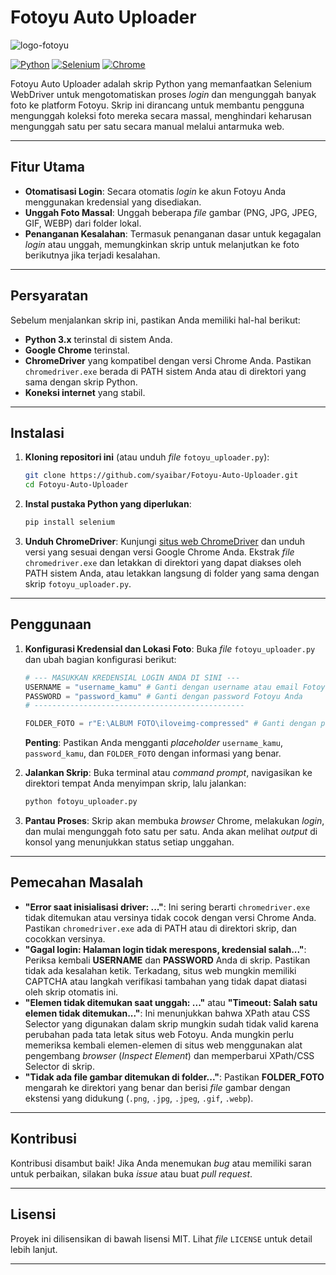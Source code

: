# Fotoyu Auto Uploader
![logo-fotoyu](https://github.com/user-attachments/assets/8f1e28ca-7dd0-48e3-8ddb-b87f9212af92)


[![Python](https://img.shields.io/badge/Python-3.x-blue.svg)](https://www.python.org/)
[![Selenium](https://img.shields.io/badge/Selenium-Webdriver-orange.svg)](https://selenium.dev/)
[![Chrome](https://img.shields.io/badge/Browser-Chrome-red.svg)](https://www.google.com/chrome/)

Fotoyu Auto Uploader adalah skrip Python yang memanfaatkan Selenium WebDriver untuk mengotomatiskan proses *login* dan mengunggah banyak foto ke platform Fotoyu. Skrip ini dirancang untuk membantu pengguna mengunggah koleksi foto mereka secara massal, menghindari keharusan mengunggah satu per satu secara manual melalui antarmuka web.

---

## Fitur Utama

* **Otomatisasi Login**: Secara otomatis *login* ke akun Fotoyu Anda menggunakan kredensial yang disediakan.
* **Unggah Foto Massal**: Unggah beberapa *file* gambar (PNG, JPG, JPEG, GIF, WEBP) dari folder lokal.
* **Penanganan Kesalahan**: Termasuk penanganan dasar untuk kegagalan *login* atau unggah, memungkinkan skrip untuk melanjutkan ke foto berikutnya jika terjadi kesalahan.

---

## Persyaratan

Sebelum menjalankan skrip ini, pastikan Anda memiliki hal-hal berikut:

* **Python 3.x** terinstal di sistem Anda.
* **Google Chrome** terinstal.
* **ChromeDriver** yang kompatibel dengan versi Chrome Anda. Pastikan `chromedriver.exe` berada di PATH sistem Anda atau di direktori yang sama dengan skrip Python.
* **Koneksi internet** yang stabil.

---

## Instalasi

1.  **Kloning repositori ini** (atau unduh *file* `fotoyu_uploader.py`):

    ```bash
    git clone https://github.com/syaibar/Fotoyu-Auto-Uploader.git
    cd Fotoyu-Auto-Uploader
    ```

2.  **Instal pustaka Python yang diperlukan**:

    ```bash
    pip install selenium
    ```

3.  **Unduh ChromeDriver**:
    Kunjungi [situs web ChromeDriver](https://chromedriver.chromium.org/downloads) dan unduh versi yang sesuai dengan versi Google Chrome Anda. Ekstrak *file* `chromedriver.exe` dan letakkan di direktori yang dapat diakses oleh PATH sistem Anda, atau letakkan langsung di folder yang sama dengan skrip `fotoyu_uploader.py`.

---

## Penggunaan

1.  **Konfigurasi Kredensial dan Lokasi Foto**:
    Buka *file* `fotoyu_uploader.py` dan ubah bagian konfigurasi berikut:

    ```python
    # --- MASUKKAN KREDENSIAL LOGIN ANDA DI SINI ---
    USERNAME = "username_kamu" # Ganti dengan username atau email Fotoyu Anda
    PASSWORD = "password_kamu" # Ganti dengan password Fotoyu Anda
    # -----------------------------------------------

    FOLDER_FOTO = r"E:\ALBUM FOTO\iloveimg-compressed" # Ganti dengan path folder tempat foto Anda berada
    ```
    **Penting**: Pastikan Anda mengganti *placeholder* `username_kamu`, `password_kamu`, dan `FOLDER_FOTO` dengan informasi yang benar.

2.  **Jalankan Skrip**:
    Buka terminal atau *command prompt*, navigasikan ke direktori tempat Anda menyimpan skrip, lalu jalankan:

    ```bash
    python fotoyu_uploader.py
    ```

3.  **Pantau Proses**:
    Skrip akan membuka *browser* Chrome, melakukan *login*, dan mulai mengunggah foto satu per satu. Anda akan melihat *output* di konsol yang menunjukkan status setiap unggahan.

---

## Pemecahan Masalah

* **"Error saat inisialisasi driver: ..."**: Ini sering berarti `chromedriver.exe` tidak ditemukan atau versinya tidak cocok dengan versi Chrome Anda. Pastikan `chromedriver.exe` ada di PATH atau di direktori skrip, dan cocokkan versinya.
* **"Gagal login: Halaman login tidak merespons, kredensial salah..."**: Periksa kembali **USERNAME** dan **PASSWORD** Anda di skrip. Pastikan tidak ada kesalahan ketik. Terkadang, situs web mungkin memiliki CAPTCHA atau langkah verifikasi tambahan yang tidak dapat diatasi oleh skrip otomatis ini.
* **"Elemen tidak ditemukan saat unggah: ..."** atau **"Timeout: Salah satu elemen tidak ditemukan..."**: Ini menunjukkan bahwa XPath atau CSS Selector yang digunakan dalam skrip mungkin sudah tidak valid karena perubahan pada tata letak situs web Fotoyu. Anda mungkin perlu memeriksa kembali elemen-elemen di situs web menggunakan alat pengembang *browser* (*Inspect Element*) dan memperbarui XPath/CSS Selector di skrip.
* **"Tidak ada file gambar ditemukan di folder..."**: Pastikan **FOLDER_FOTO** mengarah ke direktori yang benar dan berisi *file* gambar dengan ekstensi yang didukung (`.png`, `.jpg`, `.jpeg`, `.gif`, `.webp`).

---

## Kontribusi

Kontribusi disambut baik! Jika Anda menemukan *bug* atau memiliki saran untuk perbaikan, silakan buka *issue* atau buat *pull request*.

---

## Lisensi

Proyek ini dilisensikan di bawah lisensi MIT. Lihat *file* `LICENSE` untuk detail lebih lanjut.

---
